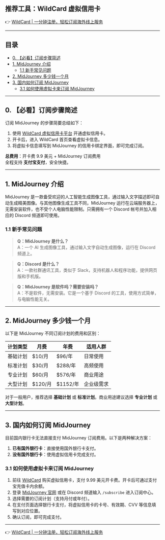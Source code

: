 ## 推荐工具：WildCard 虚拟信用卡
👉 [WildCard | 一分钟注册，轻松订阅海外线上服务](https://bit.ly/bewildcard)

---

## 目录
- [0. 【必看】订阅步骤简述](#0-必看订阅步骤简述)
- [1. MidJourney 介绍](#1-midjourney-介绍)
  - [1.1 新手常见问题](#11-新手常见问题)
- [2. MidJourney 多少钱一个月](#2-midjourney-多少钱一个月)
- [3. 国内如何订阅 MidJourney](#3-国内如何订阅-midjourney)
  - [3.1 如何使用虚拟卡来订阅 MidJourney](#31-如何使用虚拟卡来订阅-midjourney)

---

## 0. 【必看】订阅步骤简述

订阅 MidJourney 的步骤简要总结如下：

1. 使用 [WildCard 虚拟信用卡平台](https://bit.ly/bewildcard) 开通虚拟信用卡。
2. 开卡后，进入 WildCard 首页查看虚拟卡信息。
3. 将虚拟卡信息填写到 MidJourney 的信用卡绑定界面，即可完成订阅。

**总费用**：开卡费 9.9 美元 + MidJourney 订阅费用  
全程支持 **支付宝支付**，安全快捷。

---

## 1. MidJourney 介绍

MidJourney 是一款备受欢迎的人工智能生成图像工具，通过输入文字描述即可自动生成精美图像。与其他图像生成工具不同，MidJourney 运行在云端服务器上，无需安装软件，也不受个人电脑性能限制。只需拥有一个 Discord 帐号并加入相应的 Discord 频道即可使用。

### 1.1 新手常见问题

> **Q：MidJourney 是什么？**  
> A：一个 AI 生成图像工具，通过输入文字自动生成图像，运行在 Discord 频道上。

> **Q：Discord 是什么？**  
> A：一款社群通讯工具，类似于 Slack，支持机器人和程序功能，提供网页版和手机版。

> **Q：MidJourney 是软件吗？需要安装吗？**  
> A：不是软件，无需安装。它是一个基于 Discord 的工具，使用方式简单，与电脑性能无关。

---

## 2. MidJourney 多少钱一个月

以下是 MidJourney 不同订阅计划的费用和区别：

| 计划类型   | 月费       | 年费       | 适用人群         |
|------------|------------|------------|------------------|
| 基础计划   | $10/月     | $96/年     | 日常使用         |
| 标准计划   | $30/月     | $288/年    | 高频使用         |
| 专业计划   | $60/月     | $576/年    | 商业用途         |
| 大型计划   | $120/月    | $1152/年   | 企业级需求       |

对于一般用户，推荐选择 **基础计划** 或 **标准计划**。商业用途建议选择 **专业计划** 或 **大型计划**。

---

## 3. 国内如何订阅 MidJourney

目前国内银行卡无法直接支付 MidJourney 订阅费用。以下是两种解决方案：

1. **已有国外银行卡**：直接使用国外银行卡支付。
2. **没有国外银行卡**：使用虚拟信用卡完成支付。

### 3.1 如何使用虚拟卡来订阅 MidJourney

1. 前往 [WildCard](https://bit.ly/bewildcard) 购买虚拟信用卡，支付 9.99 美元开卡费。开卡后可通过支付宝充值卡内余额。
2. 登录 [MidJourney 官网](https://www.midjourney.com/explore) 或在 Discord 频道输入 `/subscribe` 进入订阅中心。
3. 选择需要的订阅计划（支持月付或年付）。
4. 在支付页面选择银行卡支付，将虚拟信用卡的卡号、有效期、CVV 等信息填写到对应位置。
5. 确认订阅，即可完成支付。

---

👉 [WildCard | 一分钟注册，轻松订阅海外线上服务](https://bit.ly/bewildcard)